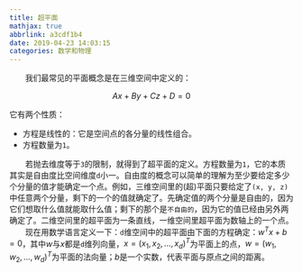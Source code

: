 ```yaml
---
title: 超平面
mathjax: true
abbrlink: a3cdf1b4
date: 2019-04-23 14:03:15
categories: 数学和物理
---
```

&emsp;&emsp;我们最常见的平面概念是在三维空间中定义的：<!--more-->

$$
Ax + By + Cz + D = 0
$$

它有两个性质：

- 方程是线性的：它是空间点的各分量的线性组合。
- 方程数量为`1`。

&emsp;&emsp;若抛去维度等于`3`的限制，就得到了超平面的定义。方程数量为`1`，它的本质其实是自由度比空间维度`d`小一。自由度的概念可以简单的理解为至少要给定多少个分量的值才能确定一个点。例如，三维空间里的(超)平面只要给定了`(x, y, z)`中任意两个分量，剩下的一个的值就确定了。先确定值的两个分量是自由的，因为它们想取什么值就能取什么值；剩下的那个是`不自由的`，因为它的值已经由另外两确定了。二维空间里的超平面为一条直线，一维空间里超平面为数轴上的一个点。
&emsp;&emsp;现在用数学语言定义一下：`d`维空间中的超平面由下面的方程确定：$w^Tx + b = 0$，其中$w$与$x$都是`d`维列向量，$x = (x_1, x_2, ..., x_d)^T$为平面上的点，$w = (w_1, w_2, ..., w_d)^T$为平面的法向量；$b$是一个实数，代表平面与原点之间的距离。